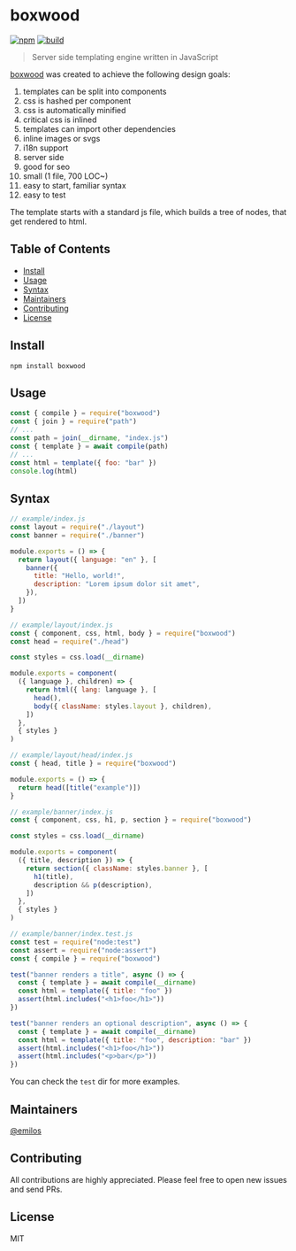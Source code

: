 # boxwood

[![npm](https://img.shields.io/npm/v/boxwood.svg)](https://www.npmjs.com/package/boxwood)
[![build](https://github.com/buxlabs/boxwood/workflows/build/badge.svg)](https://github.com/buxlabs/boxwood/actions)

> Server side templating engine written in JavaScript

[boxwood](https://github.com/buxlabs/boxwood) was created to achieve the following design goals:

1. templates can be split into components
2. css is hashed per component
3. css is automatically minified
4. critical css is inlined
5. templates can import other dependencies
6. inline images or svgs
7. i18n support
8. server side
9. good for seo
10. small (1 file, 700 LOC~)
11. easy to start, familiar syntax
12. easy to test

The template starts with a standard js file, which builds a tree of nodes, that get rendered to html.

## Table of Contents

- [Install](#install)
- [Usage](#usage)
- [Syntax](#syntax)
- [Maintainers](#maintainers)
- [Contributing](#contributing)
- [License](#license)

## Install

`npm install boxwood`

## Usage

```js
const { compile } = require("boxwood")
const { join } = require("path")
// ...
const path = join(__dirname, "index.js")
const { template } = await compile(path)
// ...
const html = template({ foo: "bar" })
console.log(html)
```

## Syntax

```js
// example/index.js
const layout = require("./layout")
const banner = require("./banner")

module.exports = () => {
  return layout({ language: "en" }, [
    banner({
      title: "Hello, world!",
      description: "Lorem ipsum dolor sit amet",
    }),
  ])
}
```

```js
// example/layout/index.js
const { component, css, html, body } = require("boxwood")
const head = require("./head")

const styles = css.load(__dirname)

module.exports = component(
  ({ language }, children) => {
    return html({ lang: language }, [
      head(),
      body({ className: styles.layout }, children),
    ])
  },
  { styles }
)
```

```js
// example/layout/head/index.js
const { head, title } = require("boxwood")

module.exports = () => {
  return head([title("example")])
}
```

```js
// example/banner/index.js
const { component, css, h1, p, section } = require("boxwood")

const styles = css.load(__dirname)

module.exports = component(
  ({ title, description }) => {
    return section({ className: styles.banner }, [
      h1(title),
      description && p(description),
    ])
  },
  { styles }
)
```

```js
// example/banner/index.test.js
const test = require("node:test")
const assert = require("node:assert")
const { compile } = require("boxwood")

test("banner renders a title", async () => {
  const { template } = await compile(__dirname)
  const html = template({ title: "foo" })
  assert(html.includes("<h1>foo</h1>"))
})

test("banner renders an optional description", async () => {
  const { template } = await compile(__dirname)
  const html = template({ title: "foo", description: "bar" })
  assert(html.includes("<h1>foo</h1>"))
  assert(html.includes("<p>bar</p>"))
})
```

You can check the `test` dir for more examples.

## Maintainers

[@emilos](https://github.com/emilos)

## Contributing

All contributions are highly appreciated. Please feel free to open new issues and send PRs.

## License

MIT
